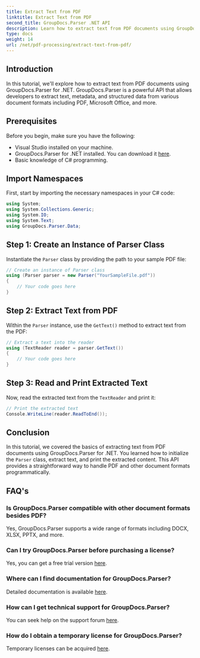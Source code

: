 ```yaml
---
title: Extract Text from PDF
linktitle: Extract Text from PDF
second_title: GroupDocs.Parser .NET API
description: Learn how to extract text from PDF documents using GroupDocs.Parser for .NET. Step-by-step tutorial for developers.
type: docs
weight: 14
url: /net/pdf-processing/extract-text-from-pdf/
---
```

## Introduction
In this tutorial, we'll explore how to extract text from PDF documents using GroupDocs.Parser for .NET. GroupDocs.Parser is a powerful API that allows developers to extract text, metadata, and structured data from various document formats including PDF, Microsoft Office, and more.
## Prerequisites
Before you begin, make sure you have the following:
- Visual Studio installed on your machine.
- GroupDocs.Parser for .NET installed. You can download it [here](https://releases.groupdocs.com/parser/net/).
- Basic knowledge of C# programming.

## Import Namespaces
First, start by importing the necessary namespaces in your C# code:
```csharp
using System;
using System.Collections.Generic;
using System.IO;
using System.Text;
using GroupDocs.Parser.Data;
```
## Step 1: Create an Instance of Parser Class
Instantiate the `Parser` class by providing the path to your sample PDF file:
```csharp
// Create an instance of Parser class
using (Parser parser = new Parser("YourSampleFile.pdf"))
{
    // Your code goes here
}
```
## Step 2: Extract Text from PDF
Within the `Parser` instance, use the `GetText()` method to extract text from the PDF:
```csharp
// Extract a text into the reader
using (TextReader reader = parser.GetText())
{
    // Your code goes here
}
```
## Step 3: Read and Print Extracted Text
Now, read the extracted text from the `TextReader` and print it:
```csharp
// Print the extracted text
Console.WriteLine(reader.ReadToEnd());
```

## Conclusion
In this tutorial, we covered the basics of extracting text from PDF documents using GroupDocs.Parser for .NET. You learned how to initialize the `Parser` class, extract text, and print the extracted content. This API provides a straightforward way to handle PDF and other document formats programmatically.

## FAQ's
### Is GroupDocs.Parser compatible with other document formats besides PDF?
Yes, GroupDocs.Parser supports a wide range of formats including DOCX, XLSX, PPTX, and more.
### Can I try GroupDocs.Parser before purchasing a license?
Yes, you can get a free trial version [here](https://releases.groupdocs.com/).
### Where can I find documentation for GroupDocs.Parser?
Detailed documentation is available [here](https://reference.groupdocs.com/parser/net/).
### How can I get technical support for GroupDocs.Parser?
You can seek help on the support forum [here](https://forum.groupdocs.com/c/parser/17).
### How do I obtain a temporary license for GroupDocs.Parser?
Temporary licenses can be acquired [here](https://purchase.groupdocs.com/temporary-license/).
